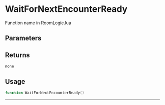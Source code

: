 # WaitForNextEncounterReady
Function name in RoomLogic.lua
## Parameters

## Returns
`none`
## Usage
```lua
function WaitForNextEncounterReady()
```
---
